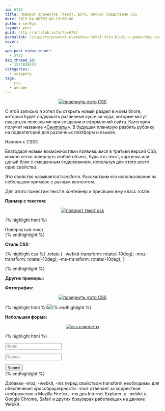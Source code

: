 ```yaml
---
id: 6782
title: Поворот элементов (текст, фото, блоки) средствами CSS
date: 2013-04-08T02:48:19+00:00
author: serEga
layout: post
guid: http://artslab.info/?p=6782
permalink: /snippety/povorot-elementov-tekst-foto-bloki-s-pomoshhyu-css/
cover:
  -
wpb_post_views_count:
  - 2732
dsq_thread_id:
  - 1571820419
categories:
  - snippety
tags:
  - css
  - дизайн
---
```

<center>
  <a href="{{site.img_cdn}}/povernutoe_foto.jpg"><img src="{{site.img_cdn}}/povernutoe_foto.jpg" alt="повернуть фото CSS" class="aligncenter size-full wp-image-6932" /></a>
</center>

С этой записью я хотел бы открыть новый раздел в моем блоге, который будет содержать различные кусочки кода, которые могут оказаться полезными при создании и оформлений сайта. Категория получит название «[Сниппеты](http://artslab.info/category/snippety/)». В будущем планирую разбить рубрику на подкатегорий для различных платформ и языков.

Начнем с CSS3.

<!--more-->

Благодаря новым возможностями появившимся в третьей версий CSS, можно легко повернуть любой объект, будь это текст, картинка или целый блок с смешанным содержанием, используя для этого всего одно свойство.

Это свойство называется transform. Рассмотрим его использование на небольшом примере с разным контентом.

Для этого поместим текст в контейнер и присвоим ему класс rotate:

**Пример с текстом:**



<center>
  <a href="{{site.img_cdn}}/rotate_text.jpg"><img src="{{site.img_cdn}}/rotate_text.jpg" alt="поворот текст css" class="aligncenter size-full wp-image-6931" /></a>
</center>



{% highlight html %}<div class="rotate">Повернутый текст</div>{% endhighlight %}

**Стиль CSS:**

{% highlight css %}
.rotate {
  -webkit-transform: rotate(-10deg);
  -moz-transform: rotate(-10deg);
  -ms-transform: rotate(-10deg);
}

{% endhighlight %}

**Другие примеры:**

**Фотография:**

<center>
  <a href="{{site.img_cdn}}/povernutoe_foto.jpg"><img src="{{site.img_cdn}}/povernutoe_foto.jpg" alt="повернуть фото CSS" class="aligncenter size-full wp-image-6932" /></a>
</center>



{% highlight html %}<img src="http://placeimg.com/200/200/tech" class="rotate" />{% endhighlight %}

**Небольшая форма:**



<center>
  <a href="{{site.img_cdn}}/povernutaya_forma.jpg"><img src="{{site.img_cdn}}/povernutaya_forma.jpg" alt="css сниппеты" class="aligncenter size-full wp-image-6930" /></a>
</center>



{% highlight html %}<div class="rotate">

<input type="text" size="20" placeholder="Логин" /><br />

<input type="password" size="20" placeholder="Пароль" /><br />

<input type="submit" size="10" />

</div>{% endhighlight %}

Добавки -moz, -webkit, -ms перед свойством transform необходимы для обеспечения кроссбраузерности. -moz отвечает за корректное отображение в Mozilla Firefox, -ms для Internet Explorer, а -webkit в Google Chrome, Safari и других браузерах работающих на движке Webkit.